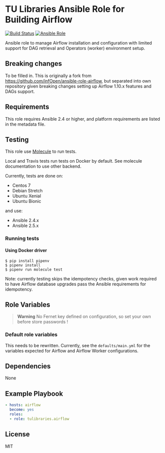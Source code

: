 # TU Libraries Ansible Role for Building Airflow

[![Build Status](https://travis-ci.com/tulibraries/ansible-role-airflow.svg?branch=master)](https://travis-ci.com/tulibraries/ansible-role-airflow)
[![Ansible Role](https://img.shields.io/ansible/role/39140.svg)](https://galaxy.ansible.com/tulibraries/ansible_role_airflow)

Ansible role to manage Airflow installation and configuration with limited support for DAG retrieval and Operators (worker) environment setup.

## Breaking changes

To be filled in. This is originally a fork from https://github.com/infOpen/ansible-role-airflow, but separated into own repository given breaking changes setting up Airflow 1.10.x features and DAGs support.

## Requirements

This role requires Ansible 2.4 or higher, and platform requirements are listed in the metadata file.

## Testing

This role use [Molecule](https://github.com/metacloud/molecule/) to run tests.

Local and Travis tests run tests on Docker by default. See molecule documentation to use other backend.

Currently, tests are done on:
- Centos 7
- Debian Stretch
- Ubuntu Xenial
- Ubuntu Bionic

and use:
- Ansible 2.4.x
- Ansible 2.5.x

### Running tests

#### Using Docker driver

```
$ pip install pipenv
$ pipenv install
$ pipenv run molecule test
```

Note: currently testing skips the idempotency checks, given work required to have Airflow database upgrades pass the Ansible requirements for idempotency.

## Role Variables

> **Warning**
> No Fernet key defined on configuration, so set your own before store passwords !

### Default role variables

This needs to be rewritten. Currently, see the `defaults/main.yml` for the variables expected for Airflow and Airflow Worker configurations.

## Dependencies

None

## Example Playbook

``` yaml
- hosts: airflow
  become: yes
  roles:
  - role: tulibraries.airflow
```

## License

MIT
